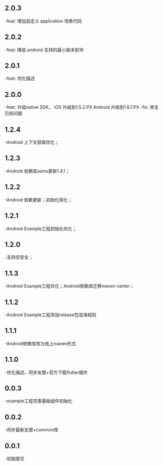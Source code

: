 ## 2.0.3
-feat: 增加自定义 application 场景代码


## 2.0.2
-feat: 降低 android 支持的最小版本到16

## 2.0.1
-feat: 优化描述

## 2.0.0
-feat: 升级native SDK， iOS 升级到1.5.2.PX Android 升级到1.6.1.PX
-fix: 修复已知问题

## 1.2.4
-Android 上下文获取优化；

## 1.2.3
-Android 依赖库asms更新1.4.1；

## 1.2.2
-Android 依赖更新；初始化简化；

## 1.2.1
-Android Example工程初始化优化；

## 1.2.0
-支持空安全；

## 1.1.3
-Android Example工程优化；Android依赖库迁移maven center；

## 1.1.2
-Android Example工程添加release包混淆规则

## 1.1.1
-Android依赖库改为线上maven形式

## 1.1.0
-优化描述，同步友盟+官方下载flutter插件

## 0.0.3
-example工程完善基础组件初始化

## 0.0.2
-同步最新友盟+common库

## 0.0.1
-初始提交
